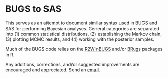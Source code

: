 BUGS to SAS
========================================================

This serves as an attempt to document similar syntax used in BUGS and SAS for performing Bayesian analyses. General categories are separated into (1) common statistical distributions, (2) establishing the Markov chain, (3) plotting MCMC results, and (4) working with the posterior samples.

Much of the BUGS code relies on the [R2WinBUGS](http://cran.r-project.org/web/packages/R2WinBUGS/index.html) and/or [BRugs](http://cran.r-project.org/web/packages/BRugs/index.html) packages in R.

Any additions, corrections, and/or suggested improvements are encouraged and appreciated. Send an [email](mailto:matt@arbor-analytics.com). 